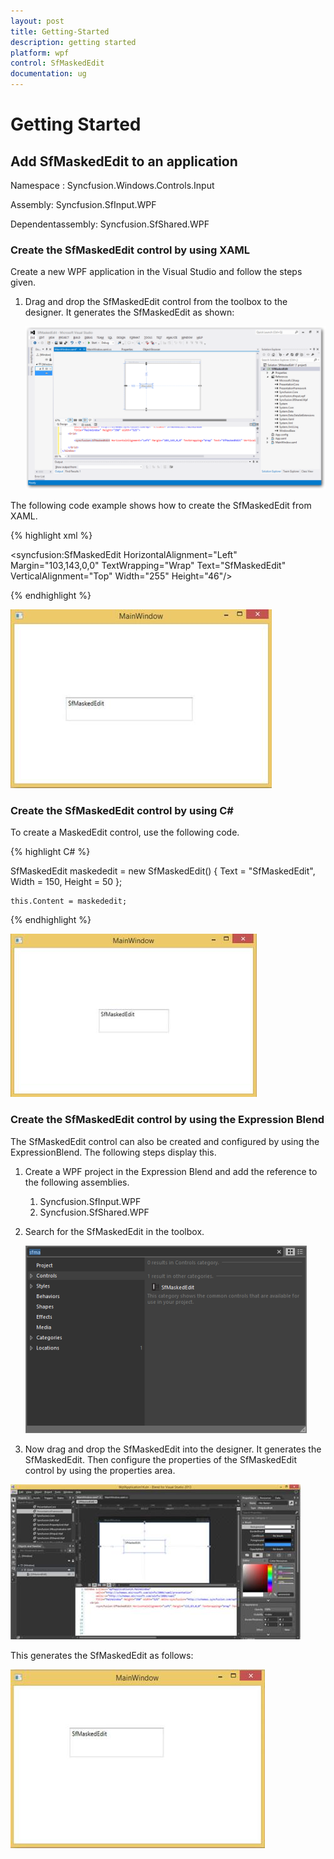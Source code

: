 ```yaml
---
layout: post
title: Getting-Started
description: getting started
platform: wpf
control: SfMaskedEdit
documentation: ug
---
```


# Getting Started

## Add SfMaskedEdit to an application

Namespace : Syncfusion.Windows.Controls.Input

Assembly: Syncfusion.SfInput.WPF

Dependentassembly: Syncfusion.SfShared.WPF

### Create the SfMaskedEdit control by using XAML

Create a new WPF application in the Visual Studio and follow the steps given.

1. Drag and drop the SfMaskedEdit control from the toolbox to the designer. It generates the SfMaskedEdit as shown:

   ![](Getting-Started_images/Getting-Started_img1.png)



The following code example shows how to create the SfMaskedEdit from XAML.

{% highlight xml %}



<syncfusion:SfMaskedEdit HorizontalAlignment="Left" Margin="103,143,0,0" TextWrapping="Wrap" Text="SfMaskedEdit" VerticalAlignment="Top" Width="255" Height="46"/>

{% endhighlight %}

![](Getting-Started_images/Getting-Started_img2.jpeg)



### Create the SfMaskedEdit control by using C#

To create a MaskedEdit control, use the following code.

{% highlight C# %}



   SfMaskedEdit maskededit = new SfMaskedEdit() { Text = "SfMaskedEdit", Width = 150, Height = 50 };

    this.Content = maskededit;
{% endhighlight %}

![](Getting-Started_images/Getting-Started_img3.jpeg)



### Create the SfMaskedEdit control by using the Expression Blend

The SfMaskedEdit control can also be created and configured by using the ExpressionBlend. The following steps display this.

1. Create a WPF project in the Expression Blend and add the reference to the following assemblies.
   1. Syncfusion.SfInput.WPF
   2. Syncfusion.SfShared.WPF
2. Search for the SfMaskedEdit in the toolbox.



   ![](Getting-Started_images/Getting-Started_img4.png)



3. Now drag and drop the SfMaskedEdit into the designer. It generates the SfMaskedEdit. Then configure the properties of the SfMaskedEdit control by using the properties area.

![](Getting-Started_images/Getting-Started_img5.jpeg)



This generates the SfMaskedEdit as follows:

![](Getting-Started_images/Getting-Started_img6.jpeg)



